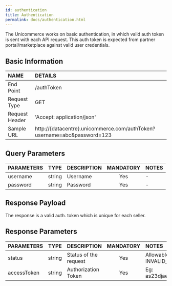 ```yaml
---
id: authentication
title: Authentication
permalink: docs/authentication.html
---
```


The Unicommerce works on basic authentication, in which valid auth token is sent with each API request. This auth token is expected from partner portal/marketplace against valid user credentials.

## Basic Information

| NAME             | DETAILS                                                                 | 
| :----------------| :---------------------------------------------------------------------  | 
| End Point        | /authToken                                                              | 
| Request Type     | GET                                                                     | 
| Request Header   | 'Accept: application/json'                                               | 
| Sample URL       | http://{datacentre}.unicommerce.com/authToken?username=abc&password=123 |


## Query Parameters

|PARAMETERS     		|TYPE      	 		|DESCRIPTION	  |MANDATORY  |NOTES    |	
|:----------------------|:-----------------:|:---------------|:---------:|:--------|
| username				|string				| Username  |Yes		  |    -     | 
| password		   		|string     		| Password  |Yes		  |    -     |
   

## Response Payload
The response is a valid auth. token which is unique for each seller.


## Response Parameters

|PARAMETERS     		|TYPE      |DESCRIPTION	                              |MANDATORY    |NOTES                    |
|:----------------------|:--------:|:-----------------------------------------|:-----------:|:------------------------|
|status  				|string	   |Status of the request                     |Yes		    |Allowable: SUCCESS, INVALID_CREDENTIALS | 
|accessToken	   		|string    |Authorization Token                       |Yes		    |Eg: as23djaexnsnJsnJSW34snapl |